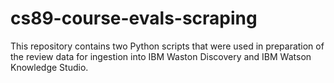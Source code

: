 # cs89-course-evals-scraping
This repository contains two Python scripts that were used in preparation of the review data for ingestion into IBM Waston Discovery and IBM Watson Knowledge Studio.

